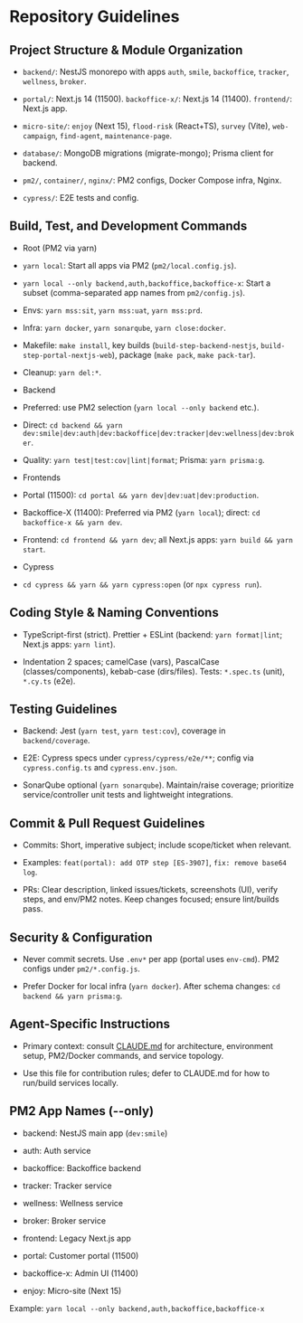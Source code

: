 # Repository Guidelines

  

## Project Structure & Module Organization

- `backend/`: NestJS monorepo with apps `auth`, `smile`, `backoffice`, `tracker`, `wellness`, `broker`.

- `portal/`: Next.js 14 (11500). `backoffice-x/`: Next.js 14 (11400). `frontend/`: Next.js app.

- `micro-site/`: `enjoy` (Next 15), `flood-risk` (React+TS), `survey` (Vite), `web-campaign`, `find-agent`, `maintenance-page`.

- `database/`: MongoDB migrations (migrate-mongo); Prisma client for backend.

- `pm2/`, `container/`, `nginx/`: PM2 configs, Docker Compose infra, Nginx.

- `cypress/`: E2E tests and config.

  

## Build, Test, and Development Commands

- Root (PM2 via yarn)

- `yarn local`: Start all apps via PM2 (`pm2/local.config.js`).

- `yarn local --only backend,auth,backoffice,backoffice-x`: Start a subset (comma-separated app names from `pm2/config.js`).

- Envs: `yarn mss:sit`, `yarn mss:uat`, `yarn mss:prd`.

- Infra: `yarn docker`, `yarn sonarqube`, `yarn close:docker`.

- Makefile: `make install`, key builds (`build-step-backend-nestjs`, `build-step-portal-nextjs-web`), package (`make pack`, `make pack-tar`).

- Cleanup: `yarn del:*`.

- Backend

- Preferred: use PM2 selection (`yarn local --only backend` etc.).

- Direct: `cd backend && yarn dev:smile|dev:auth|dev:backoffice|dev:tracker|dev:wellness|dev:broker`.

- Quality: `yarn test|test:cov|lint|format`; Prisma: `yarn prisma:g`.

- Frontends

- Portal (11500): `cd portal && yarn dev|dev:uat|dev:production`.

- Backoffice-X (11400): Preferred via PM2 (`yarn local`); direct: `cd backoffice-x && yarn dev`.

- Frontend: `cd frontend && yarn dev`; all Next.js apps: `yarn build && yarn start`.

- Cypress

- `cd cypress && yarn && yarn cypress:open` (or `npx cypress run`).

  

## Coding Style & Naming Conventions

- TypeScript-first (strict). Prettier + ESLint (backend: `yarn format|lint`; Next.js apps: `yarn lint`).

- Indentation 2 spaces; camelCase (vars), PascalCase (classes/components), kebab-case (dirs/files). Tests: `*.spec.ts` (unit), `*.cy.ts` (e2e).

  

## Testing Guidelines

- Backend: Jest (`yarn test`, `yarn test:cov`), coverage in `backend/coverage`.

- E2E: Cypress specs under `cypress/cypress/e2e/**`; config via `cypress.config.ts` and `cypress.env.json`.

- SonarQube optional (`yarn sonarqube`). Maintain/raise coverage; prioritize service/controller unit tests and lightweight integrations.

  

## Commit & Pull Request Guidelines

- Commits: Short, imperative subject; include scope/ticket when relevant.

- Examples: `feat(portal): add OTP step [ES-3907]`, `fix: remove base64 log`.

- PRs: Clear description, linked issues/tickets, screenshots (UI), verify steps, and env/PM2 notes. Keep changes focused; ensure lint/builds pass.

  

## Security & Configuration

- Never commit secrets. Use `.env*` per app (portal uses `env-cmd`). PM2 configs under `pm2/*.config.js`.

- Prefer Docker for local infra (`yarn docker`). After schema changes: `cd backend && yarn prisma:g`.

  

## Agent-Specific Instructions

- Primary context: consult [CLAUDE.md](CLAUDE.md) for architecture, environment setup, PM2/Docker commands, and service topology.

- Use this file for contribution rules; defer to CLAUDE.md for how to run/build services locally.

  

## PM2 App Names (--only)

- backend: NestJS main app (`dev:smile`)

- auth: Auth service

- backoffice: Backoffice backend

- tracker: Tracker service

- wellness: Wellness service

- broker: Broker service

- frontend: Legacy Next.js app

- portal: Customer portal (11500)

- backoffice-x: Admin UI (11400)

- enjoy: Micro-site (Next 15)

  

Example: `yarn local --only backend,auth,backoffice,backoffice-x`